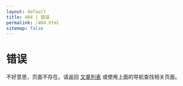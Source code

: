 ```yaml
---
layout: default
title: 404 | 错误
permalink: /404.html
sitemap: false
---
```


# 错误

不好意思，页面不存在。请返回 [文章列表](/blog) 或使用上面的导航查找相关页面。
